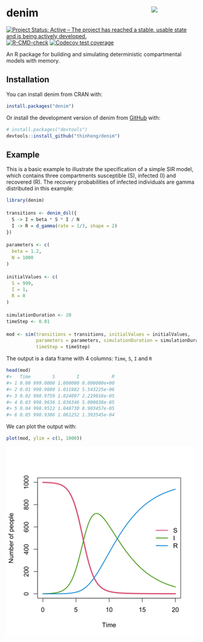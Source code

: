 
<!-- README.md is generated from README.Rmd. Please edit that file -->

# denim <img src="man/figures/logo.svg" align="right" width="120" />

<!-- badges: start -->

[![Project Status: Active – The project has reached a stable, usable
state and is being actively
developed.](https://www.repostatus.org/badges/latest/active.svg)](https://www.repostatus.org/#active)
[![R-CMD-check](https://github.com/thinhong/denim/actions/workflows/R-CMD-check.yaml/badge.svg)](https://github.com/thinhong/denim/actions/workflows/R-CMD-check.yaml)
[![Codecov test
coverage](https://codecov.io/gh/thinhong/denim/branch/master/graph/badge.svg)](https://app.codecov.io/gh/thinhong/denim?branch=master)
<!-- badges: end -->

An R package for building and simulating deterministic compartmental models with memory.

## Installation

You can install denim from CRAN with:

``` r
install.packages("denim")
```

Or install the development version of denim from
[GitHub](https://github.com/) with:

``` r
# install.packages("devtools")
devtools::install_github("thinhong/denim")
```

## Example

This is a basic example to illustrate the specification of a simple SIR
model, which contains three compartments susceptible (S), infected (I)
and recovered (R). The recovery probabilities of infected individuals
are gamma distributed in this example:

``` r
library(denim)

transitions <- denim_dsl({
  S -> I = beta * S * I / N
  I -> R = d_gamma(rate = 1/3, shape = 2)
})

parameters <- c(
  beta = 1.2,
  N = 1000
)

initialValues <- c(
  S = 999, 
  I = 1, 
  R = 0
)

simulationDuration <- 20
timeStep <- 0.01

mod <- sim(transitions = transitions, initialValues = initialValues, 
           parameters = parameters, simulationDuration = simulationDuration, 
           timeStep = timeStep)
```

The output is a data frame with 4 columns: `Time`, `S`, `I` and `R`

``` r
head(mod)
#>   Time        S        I            R
#> 1 0.00 999.0000 1.000000 0.000000e+00
#> 2 0.01 998.9880 1.011982 5.543225e-06
#> 3 0.02 998.9759 1.024097 2.219016e-05
#> 4 0.03 998.9636 1.036346 5.000038e-05
#> 5 0.04 998.9512 1.048730 8.903457e-05
#> 6 0.05 998.9386 1.061252 1.393545e-04
```

We can plot the output with:

``` r
plot(mod, ylim = c(1, 1000))
```

![](man/figures/README-example-plot-1.png)<!-- -->
